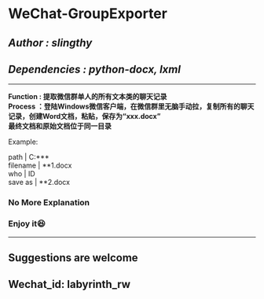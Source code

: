 # WeChat-GroupExporter
## ***Author : slingthy***
## ***Dependencies : python-docx, lxml***
---------------------
<b>Function : 提取微信群单人的所有文本类的聊天记录</b><br>
<b>Process ：登陆Windows微信客户端，在微信群里无脑手动拉，复制所有的聊天记录，创建Word文档，粘贴，保存为“xxx.docx”</b><br>
<b>最终文档和原始文档位于同一目录</b><br>

Example:  

path | C:*\*\*  
filename | **1.docx  
who | ID  
save as | **2.docx  


### No More Explanation   
### Enjoy it:laughing:  

--------------------------
## Suggestions are welcome  
## Wechat_id: labyrinth_rw  
